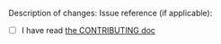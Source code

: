 <!-- Thanks for opening a PR. Please read the following:

- **Base your changes on the `main` branch**
    - If necessary, rebase against `main` before opening a pull request
- This codebase uses Ruff. PRs that reformat code will not be accepted.
- Ensure that all methods added have a proper docstring. **Please do not use Doctest**
- If at all possible, don't add dependencies
    - If it is unavoidable, you must ensure that the dependency is maintained, and supported
    - Ensure that you add your dependency to [pyproject.toml](pyproject.toml)
- Run the tests and ensure that they pass. If you are adding a feature **you must add tests that exercise it**
- If your pull request is a feature **document the feature**
- One feature per pull request
- [squash](http://git-scm.com/book/en/Git-Tools-Rewriting-History#Squashing-Commits) your commits before opening a pull request unless it makes no sense to do so
- If in doubt, comment your code.

## License of Contributed Code
Unless you explicitly state otherwise, any contribution intentionally submitted for inclusion in the work by you shall be licensed under the Blua Oak Model License 1.0, without any additional terms or conditions.  
Please note that pull requests with licenses that are more restrictive than or otherwise incompatible with the license will not be accepted. -->

Description of changes:
Issue reference (if applicable):

- [ ] I have read [the CONTRIBUTING doc](CONTRIBUTING.md)
